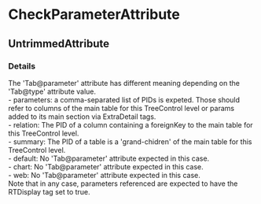 ﻿---  
uid: Validator_18_8_3  
---

# CheckParameterAttribute

## UntrimmedAttribute

### Details

The 'Tab@parameter' attribute has different meaning depending on the 'Tab@type' attribute value.  
    \- parameters: a comma\-separated list of PIDs is expeted. Those should refer to columns of the main table for this TreeControl level or params added to its main section via ExtraDetail tags.  
    \- relation: The PID of a column containing a foreignKey to the main table for this TreeControl level.  
    \- summary: The PID of a table is a 'grand\-chidren' of the main table for this TreeControl level.  
    \- default: No 'Tab@parameter' attribute expected in this case.  
    \- chart: No 'Tab@parameter' attribute expected in this case.  
    \- web: No 'Tab@parameter' attribute expected in this case.  
Note that in any case, parameters referenced are expected to have the RTDisplay tag set to true.
